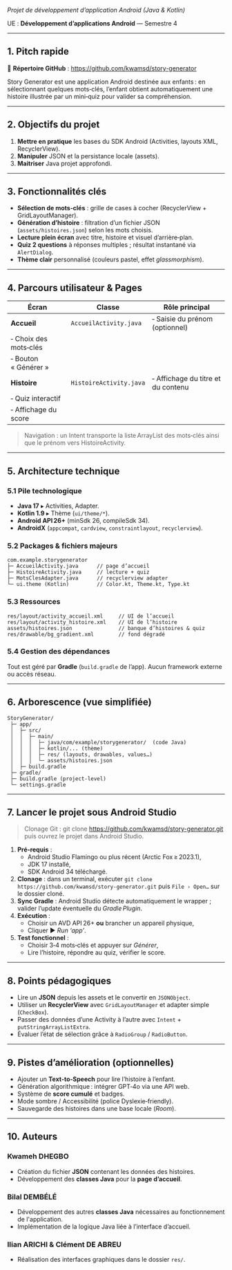 *Projet de développement d’application Android (Java & Kotlin)*

UE : **Développement d’applications Android** — Semestre 4

---

## 1. Pitch rapide

📂 **Répertoire GitHub** : https://github.com/kwamsd/story-generator

Story Generator est une application Android destinée aux enfants : en sélectionnant quelques mots‑clés, l’enfant obtient automatiquement une histoire illustrée par un mini‑quiz pour valider sa compréhension. 

---

## 2. Objectifs du projet

1. **Mettre en pratique** les bases du SDK Android (Activities, layouts XML, RecyclerView).
2. **Manipuler** JSON et la persistance locale (assets).
3. **Maitriser** Java projet approfondi.

---

## 3. Fonctionnalités clés

- **Sélection de mots‑clés** : grille de cases à cocher (RecyclerView + GridLayoutManager).
- **Génération d’histoire** : filtration d’un fichier JSON (`assets/histoires.json`) selon les mots choisis.
- **Lecture plein écran** avec titre, histoire et visuel d’arrière‑plan.
- **Quiz 2 questions** à réponses multiples ; résultat instantané via `AlertDialog`.
- **Thème clair** personnalisé (couleurs pastel, effet *glassmorphism*).

---

## 4. Parcours utilisateur & Pages

| Écran | Classe | Rôle principal |
| --- | --- | --- |
| **Accueil** | `AccueilActivity.java` | ‑ Saisie du prénom (optionnel) |
| ‑ Choix des mots‑clés |  |  |
| ‑ Bouton « Générer » |  |  |
| **Histoire** | `HistoireActivity.java` | ‑ Affichage du titre et du contenu |
| ‑ Quiz interactif |  |  |
| ‑ Affichage du score |  |  |

> Navigation : un Intent transporte la liste ArrayList<String> des mots‑clés ainsi que le prénom vers HistoireActivity.
> 

---

## 5. Architecture technique

### 5.1 Pile technologique

- **Java 17** ▸ Activities, Adapter.
- **Kotlin 1.9** ▸ Thème (`ui/theme/*`).
- **Android API 26+** (minSdk 26, compileSdk 34).
- **AndroidX** (`appcompat`, `cardview`, `constraintlayout`, `recyclerview`).

### 5.2 Packages & fichiers majeurs

```
com.example.storygenerator
├─ AccueilActivity.java      // page d’accueil
├─ HistoireActivity.java     // lecture + quiz
├─ MotsClesAdapter.java      // recyclerview adapter
└─ ui.theme (Kotlin)         // Color.kt, Theme.kt, Type.kt

```

### 5.3 Ressources

```
res/layout/activity_accueil.xml     // UI de l’accueil
res/layout/activity_histoire.xml    // UI de l’histoire
assets/histoires.json               // banque d’histoires & quiz
res/drawable/bg_gradient.xml        // fond dégradé

```

### 5.4 Gestion des dépendances

Tout est géré par **Gradle** (`build.gradle` de l’app). Aucun framework externe ou accès réseau.

---

## 6. Arborescence (vue simplifiée)

```
StoryGenerator/
 ├─ app/
 │  ├─ src/
 │  │  ├─ main/
 │  │  │  ├─ java/com/example/storygenerator/  (code Java)
 │  │  │  ├─ kotlin/... (thème)
 │  │  │  ├─ res/ (layouts, drawables, values…)
 │  │  │  └─ assets/histoires.json
 │  ├─ build.gradle
 ├─ gradle/
 ├─ build.gradle (project‑level)
 └─ settings.gradle

```

---

## 7. Lancer le projet sous **Android Studio**

> Clonage Git : git clone https://github.com/kwamsd/story-generator.git puis ouvrez le projet dans Android Studio.
> 
1. **Pré‑requis** :
    - Android Studio Flamingo ou plus récent (Arctic Fox ≥ 2023.1),
    - JDK 17 installé,
    - SDK Android 34 téléchargé.
2. **Clonage** : dans un terminal, exécuter `git clone https://github.com/kwamsd/story-generator.git` puis `File › Open…` sur le dossier cloné.
3. **Sync Gradle** : Android Studio détecte automatiquement le wrapper ; valider l’update éventuelle du *Gradle Plugin*.
4. **Exécution** :
    - Choisir un AVD API 26+ **ou** brancher un appareil physique,
    - Cliquer ► *Run ‘app’*.
5. **Test fonctionnel** :
    - Choisir 3‑4 mots‑clés et appuyer sur *Générer*,
    - Lire l’histoire, répondre au quiz, vérifier le score.

---

## 8. Points pédagogiques

- Lire un **JSON** depuis les assets et le convertir en `JSONObject`.
- Utiliser un **RecyclerView** avec `GridLayoutManager` et adapter simple (`CheckBox`).
- Passer des données d’une Activity à l’autre avec `Intent` + `putStringArrayListExtra`.
- Évaluer l’état de sélection grâce à `RadioGroup` / `RadioButton`.

---

## 9. Pistes d’amélioration (optionnelles)

- Ajouter un **Text‑to‑Speech** pour lire l’histoire à l’enfant.
- Génération algorithmique : intégrer GPT‑4o via une API web.
- Système de **score cumulé** et badges.
- Mode sombre / Accessibilité (police Dyslexie‑friendly).
- Sauvegarde des histoires dans une base locale (*Room*).

---

## 10. Auteurs

### **Kwameh DHEGBO**
- Création du fichier **JSON** contenant les données des histoires.
- Développement des **classes Java** pour la **page d’accueil**.

### **Bilal DEMBÉLÉ**
- Développement des autres **classes Java** nécessaires au fonctionnement de l'application.
- Implémentation de la logique Java liée à l’interface d’accueil.

### **Ilian ARICHI** & **Clément DE ABREU**
- Réalisation des interfaces graphiques dans le dossier `res/`.